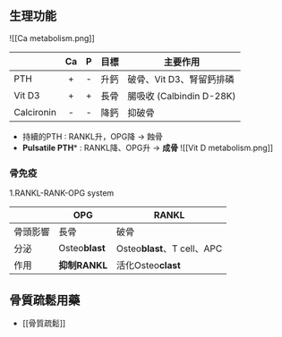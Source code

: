 ## 生理功能
![[Ca metabolism.png]]

|            | Ca | P | **目標** | 主要作用                  |
|------------|:--:|:-:|------|--------------------------|
| PTH        |  + | - | 升鈣 | 破骨、Vit D3、腎留鈣排磷  |
| Vit D3     |  + | + | 長骨 | 腸吸收 (Calbindin D-28K) |
| Calcironin |  - | - | 降鈣 | 抑破骨                   |            |

- 持續的PTH : RANKL升，OPG降 -> 蝕骨
- **Pulsatile PTH*** : RANKL降、OPG升 -> **成骨**
![[Vit D metabolism.png]]
### 骨免疫
1.RANKL-RANK-OPG system

|          | OPG        | RANKL                   |
|----------|------------|-------------------------|
| 骨頭影響 | 長骨       | 破骨                    |
| 分泌     | Osteo**blast** | Osteo**blast**、T cell、APC |
| 作用     | **抑制RANKL**  | 活化Osteo**clast**          |

## 骨質疏鬆用藥
- [[骨質疏鬆]]